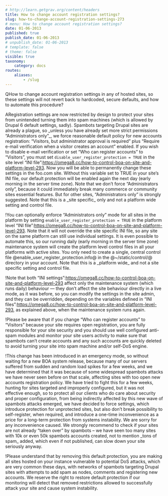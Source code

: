 ```yaml
---
# http://learn.getgrav.org/content/headers
title: How to change account registration settings?
slug: how-to-change-account-registration-settings-273
# menu: How to change account registration settings?
date: 01-06-2013
published: true
publish_date: 01-06-2013
# unpublish_date: 01-06-2013
# template: false
# theme: false
visible: true
taxonomy:
    category: docs
routes:
    aliases:
        - /slug
---
```


<a name="registration-q"></a>

QHow to change account registration settings in any of hosted sites, so these settings will not revert back to hardcoded, secure defaults, and how to automate this procedure?

<a name="registration-a"></a>

ARegistration settings are now restricted by design to protect your sites from unintended turning them into spam machines (which is allowed by Drupal 6 default settings, sadly). Spambots targeting Drupal sites are already a plague, so \_unless you have already set more strict permissions “Administrators only”\_, we force reasonable default policy for new accounts registration: “Visitors, but administrator approval is required” plus “Require e-mail verification when a visitor creates an account” enabled. If you wish to disable e-mail verification or set “Who can register accounts” to “Visitors”, you must set `disable_user_register_protection = TRUE` in the site level “INI file”:https://omega8.cc/how-to-control-boa-on-site-and-platform-level-293. Now you will be able to permanently change these settings in the foo.com site. Without this variable set to TRUE in your site’s INI file, our default protection will be enabled again the next day (early morning in the server time zone). Note that we don’t force “Administrators only”, because it could immediately break many commerce or community sites essential features. But for other sites, “Administrators only” is strongly suggested. Note that this is a \_site specific\_ only and not a platform wide setting and control file.

<a name="registration-b"></a>

!You can optionally enforce “Administrators only” mode for all sites in the platform by setting `enable_user_register_protection = TRUE` in the platform level “INI file”:https://omega8.cc/how-to-control-boa-on-site-and-platform-level-293. Note that it will not override the site specific INI file, so any site on the same platform can still use individual settings. It is even possible to automate this, so our running daily (early morning in the server time zone) maintenance system will create the platform level control files in all your platforms with active sites. You only need to create a single, central control file @enable\_user\_register\_protection.info@ in the @~/static/control/@ directory in your account. Note that this is a \_platform wide\_ and not a site specific setting and control file.

<a name="registration-c"></a>

!Note that both “INI settings”:https://omega8.cc/how-to-control-boa-on-site-and-platform-level-293 affect only the maintenance system (which runs daily) behaviour — they don’t affect the site behaviour directly in a live mode, as it was before, so you can modify the settings in the site admin, and they can be overridden, depending on the variables defined in “INI files”:https://omega8.cc/how-to-control-boa-on-site-and-platform-level-293, as explained above, when the maintenance system runs again.

<a name="registration-d"></a>

!Please be aware that if you change “Who can register accounts” to “Visitors” because your site requires open registration, you are fully responsible for your site security and you should use well configured anti-spam modules and monitor your site users activity to make sure that spambots can’t create accounts and any such accounts are quickly deleted to avoid turning your site into spam machine and/or self-DoS engine.

<a name="explanation"></a>

!This change has been introduced in an emergency mode, so without waiting for a new BOA system release, because many of our servers suffered from sudden and random load spikes for a few weeks, and we have determined that it was because of some widespread spambots attacks we have never seen before on that scale, affecting sites with too open new accounts registration policy. We have tried to fight this for a few weeks, hunting for sites targeted and improperly configured, but it was not effective enough, so to protect all our clients who do care about security and proper configuration, from being indirectly affected by this new wave of spambots attacks emerged, we have decided to force settings, which introduce protection for unprotected sites, but also don’t break possibility to self-register, when required, and introduce a one-time inconvenience as a price for a long-term protection from systems instability. We are sorry for any inconvenience caused. We strongly recommend to check if your sites are not already “taken over” by spambots – we have seen too many sites with 10k or even 50k spambots accounts created, not to mention \_tons of spam\_ added, which even if not published, can slow down your site seriously anyway.

<a name="registration-e"></a>

!Please understand that by removing this default protection, you are making all sites hosted on your instance vulnerable to potential DoS attacks, which are very common these days, with networks of spambots targeting Drupal sites with attempts to add spam as nodes, comments and registering new accounts. We reserve the right to restore default protection if our monitoring will detect that removed restrictions allowed to successfully attack your site and cause system instability.